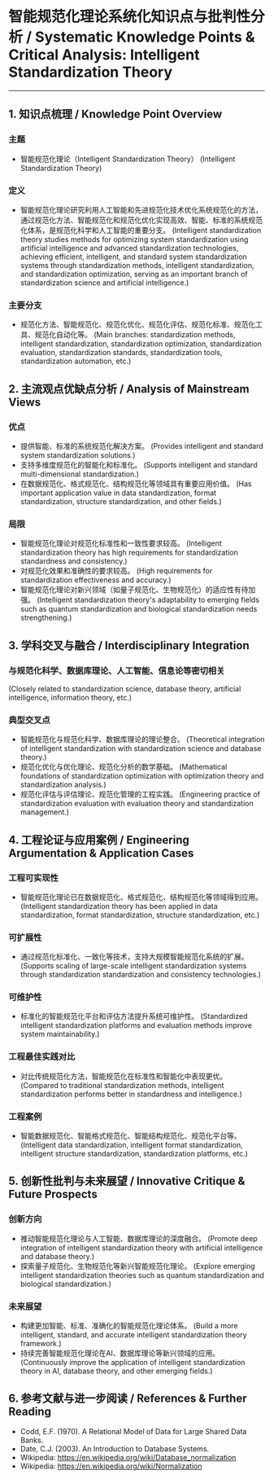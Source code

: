 # 智能规范化理论系统化知识点与批判性分析 / Systematic Knowledge Points & Critical Analysis: Intelligent Standardization Theory

---

## 1. 知识点梳理 / Knowledge Point Overview

### 主题

- 智能规范化理论（Intelligent Standardization Theory）
  (Intelligent Standardization Theory)

### 定义

- 智能规范化理论研究利用人工智能和先进规范化技术优化系统规范化的方法，通过规范化方法、智能规范化和规范化优化实现高效、智能、标准的系统规范化体系，是规范化科学和人工智能的重要分支。
  (Intelligent standardization theory studies methods for optimizing system standardization using artificial intelligence and advanced standardization technologies, achieving efficient, intelligent, and standard system standardization systems through standardization methods, intelligent standardization, and standardization optimization, serving as an important branch of standardization science and artificial intelligence.)

### 主要分支

- 规范化方法、智能规范化、规范化优化、规范化评估、规范化标准、规范化工具、规范化自动化等。
  (Main branches: standardization methods, intelligent standardization, standardization optimization, standardization evaluation, standardization standards, standardization tools, standardization automation, etc.)

## 2. 主流观点优缺点分析 / Analysis of Mainstream Views

### 优点

- 提供智能、标准的系统规范化解决方案。
  (Provides intelligent and standard system standardization solutions.)
- 支持多维度规范化的智能化和标准化。
  (Supports intelligent and standard multi-dimensional standardization.)
- 在数据规范化、格式规范化、结构规范化等领域具有重要应用价值。
  (Has important application value in data standardization, format standardization, structure standardization, and other fields.)

### 局限

- 智能规范化理论对规范化标准性和一致性要求较高。
  (Intelligent standardization theory has high requirements for standardization standardness and consistency.)
- 对规范化效果和准确性的要求较高。
  (High requirements for standardization effectiveness and accuracy.)
- 智能规范化理论对新兴领域（如量子规范化、生物规范化）的适应性有待加强。
  (Intelligent standardization theory's adaptability to emerging fields such as quantum standardization and biological standardization needs strengthening.)

## 3. 学科交叉与融合 / Interdisciplinary Integration

### 与规范化科学、数据库理论、人工智能、信息论等密切相关

  (Closely related to standardization science, database theory, artificial intelligence, information theory, etc.)

### 典型交叉点

- 智能规范化与规范化科学、数据库理论的理论整合。
  (Theoretical integration of intelligent standardization with standardization science and database theory.)
- 规范化优化与优化理论、规范化分析的数学基础。
  (Mathematical foundations of standardization optimization with optimization theory and standardization analysis.)
- 规范化评估与评估理论、规范化管理的工程实践。
  (Engineering practice of standardization evaluation with evaluation theory and standardization management.)

## 4. 工程论证与应用案例 / Engineering Argumentation & Application Cases

### 工程可实现性

- 智能规范化理论已在数据规范化、格式规范化、结构规范化等领域得到应用。
  (Intelligent standardization theory has been applied in data standardization, format standardization, structure standardization, etc.)

### 可扩展性

- 通过规范化标准化、一致化等技术，支持大规模智能规范化系统的扩展。
  (Supports scaling of large-scale intelligent standardization systems through standardization standardization and consistency technologies.)

### 可维护性

- 标准化的智能规范化平台和评估方法提升系统可维护性。
  (Standardized intelligent standardization platforms and evaluation methods improve system maintainability.)

### 工程最佳实践对比

- 对比传统规范化方法，智能规范化在标准性和智能化中表现更优。
  (Compared to traditional standardization methods, intelligent standardization performs better in standardness and intelligence.)

### 工程案例

- 智能数据规范化、智能格式规范化、智能结构规范化、规范化平台等。
  (Intelligent data standardization, intelligent format standardization, intelligent structure standardization, standardization platforms, etc.)

## 5. 创新性批判与未来展望 / Innovative Critique & Future Prospects

### 创新方向

- 推动智能规范化理论与人工智能、数据库理论的深度融合。
  (Promote deep integration of intelligent standardization theory with artificial intelligence and database theory.)
- 探索量子规范化、生物规范化等新兴智能规范化理论。
  (Explore emerging intelligent standardization theories such as quantum standardization and biological standardization.)

### 未来展望

- 构建更加智能、标准、准确化的智能规范化理论体系。
  (Build a more intelligent, standard, and accurate intelligent standardization theory framework.)
- 持续完善智能规范化理论在AI、数据库理论等新兴领域的应用。
  (Continuously improve the application of intelligent standardization theory in AI, database theory, and other emerging fields.)

## 6. 参考文献与进一步阅读 / References & Further Reading

- Codd, E.F. (1970). A Relational Model of Data for Large Shared Data Banks.
- Date, C.J. (2003). An Introduction to Database Systems.
- Wikipedia: <https://en.wikipedia.org/wiki/Database_normalization>
- Wikipedia: <https://en.wikipedia.org/wiki/Normalization>
